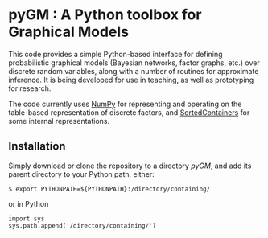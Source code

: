 pyGM : A Python toolbox for Graphical Models
================

This code provides a simple Python-based interface for defining probabilistic graphical models (Bayesian
networks, factor graphs, etc.) over discrete random variables, along with a number of routines for 
approximate inference.  It is being developed for use in teaching, as well as prototyping for research.

The code currently uses [NumPy](http://www.numpy.org/) for representing and operating on the table-based
representation of discrete factors, and [SortedContainers](https://pypi.python.org/pypi/sortedcontainers)
for some internal representations.

## Installation

Simply download or clone the repository to a directory *pyGM*, and add its parent directory to your Python
path, either:
```
$ export PYTHONPATH=${PYTHONPATH}:/directory/containing/
```
or in Python
```
import sys
sys.path.append('/directory/containing/')
```


